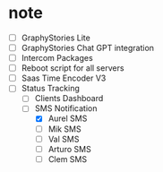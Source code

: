 # note
- [ ] GraphyStories Lite
- [ ] GraphyStories Chat GPT integration
- [ ] Intercom Packages
- [ ] Reboot script for all servers
- [ ] Saas Time Encoder V3
- [ ] Status Tracking
  - [ ] Clients Dashboard
  - [ ] SMS Notification
    - [x] Aurel SMS
    - [ ] Mik SMS
    - [ ] Val SMS
    - [ ] Arturo SMS
    - [ ] Clem SMS
